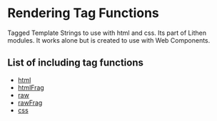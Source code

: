# Rendering Tag Functions

Tagged Template Strings to use with html and css.
Its part of Lithen modules. It works alone but is created to use with Web Components.

## List of including tag functions
- [html](./docs/html.md)
- [htmlFrag](./docs.html-frag.md)
- [raw]()
- [rawFrag]()
- [css]()
